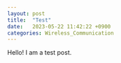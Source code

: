 ```yaml
---
layout: post
title:  "Test"
date:   2023-05-22 11:42:22 +0900
categories: Wireless_Communication
---
```

Hello! I am a test post.
